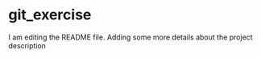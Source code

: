 # git_exercise
I am editing the README file. Adding some more details about the project description

